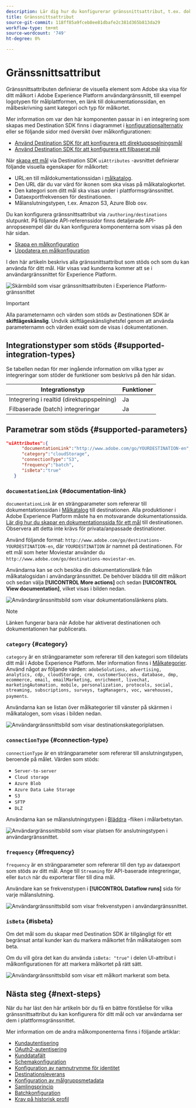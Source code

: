 ```yaml
---
description: Lär dig hur du konfigurerar gränssnittsattribut, t.ex. dokumentationslänken, målkortskategorin och målanslutningstypen och målfrekvensen, för mål som skapats med Destination SDK.
title: Gränssnittsattribut
source-git-commit: 118ff85a9fceb8ee81dbafe2c381d365b813da29
workflow-type: tm+mt
source-wordcount: '749'
ht-degree: 0%

---
```



# Gränssnittsattribut

Gränssnittsattributen definierar de visuella element som Adobe ska visa för ditt målkort i Adobe Experience Platform användargränssnitt, till exempel logotypen för målplattformen, en länk till dokumentationssidan, en målbeskrivning samt kategori och typ för målkortet.

Mer information om var den här komponenten passar in i en integrering som skapas med Destination SDK finns i diagrammet i [konfigurationsalternativ](../configuration-options.md) eller se följande sidor med översikt över målkonfigurationen:

* [Använd Destination SDK för att konfigurera ett direktuppspelningsmål](../../guides/configure-destination-instructions.md#create-destination-configuration)
* [Använd Destination SDK för att konfigurera ett filbaserat mål](../../guides/configure-file-based-destination-instructions.md#create-destination-configuration)

När [skapa ett mål](../../authoring-api/destination-configuration/create-destination-configuration.md) via Destination SDK `uiAttributes` -avsnittet definierar följande visuella egenskaper för målkortet:

* URL:en till måldokumentationssidan i [målkatalog](../../../catalog/overview.md).
* Den URL där du var värd för ikonen som ska visas på målkatalogkortet.
* Den kategori som ditt mål ska visas under i plattformsgränssnittet.
* Dataexportfrekvensen för destinationen.
* Målanslutningstypen, t.ex. Amazon S3, Azure Blob osv.

Du kan konfigurera gränssnittsattribut via `/authoring/destinations` slutpunkt. På följande API-referenssidor finns detaljerade API-anropsexempel där du kan konfigurera komponenterna som visas på den här sidan.

* [Skapa en målkonfiguration](../../authoring-api/destination-configuration/create-destination-configuration.md)
* [Uppdatera en målkonfiguration](../../authoring-api/destination-configuration/update-destination-configuration.md)

I den här artikeln beskrivs alla gränssnittsattribut som stöds och som du kan använda för ditt mål. Här visas vad kunderna kommer att se i användargränssnittet för Experience Platform.

![Skärmbild som visar gränssnittsattributen i Experience Platform-gränssnittet](../../assets/functionality/destination-configuration/ui-attributes.png)

>[!IMPORTANT]
>
>Alla parameternamn och värden som stöds av Destinationen SDK är **skiftlägeskänslig**. Undvik skiftlägeskänslighetsfel genom att använda parameternamn och värden exakt som de visas i dokumentationen.

## Integrationstyper som stöds {#supported-integration-types}

Se tabellen nedan för mer ingående information om vilka typer av integreringar som stöder de funktioner som beskrivs på den här sidan.

| Integrationstyp | Funktioner |
|---|---|
| Integrering i realtid (direktuppspelning) | Ja |
| Filbaserade (batch) integreringar | Ja |

## Parametrar som stöds {#supported-parameters}

```json
"uiAttributes":{
      "documentationLink":"http://www.adobe.com/go/YOURDESTINATION-en",
      "category":"cloudStorage",
      "connectionType":"S3",
      "frequency":"batch",
      "isBeta":"true"
   }
```

### `documentationLink` {#documentation-link}

`documentationLink` är en strängparameter som refererar till dokumentationssidan i [Målkatalog](../../../catalog/overview.md) till destinationen. Alla produktioner i Adobe Experience Platform måste ha en motsvarande dokumentationssida. [Lär dig hur du skapar en dokumentationssida för ett mål](../../docs-framework/documentation-instructions.md) till destinationen. Observera att detta inte krävs för privata/anpassade destinationer.

Använd följande format: `http://www.adobe.com/go/destinations-YOURDESTINATION-en`, där `YOURDESTINATION` är namnet på destinationen. För ett mål som heter Moviestar använder du `http://www.adobe.com/go/destinations-moviestar-en`.

Användarna kan se och besöka din dokumentationslänk från målkatalogsidan i användargränssnittet. De behöver bläddra till ditt målkort och sedan välja **[!UICONTROL More actions]** och sedan **[!UICONTROL View documentation]**, vilket visas i bilden nedan.

![Användargränssnittsbild som visar dokumentationslänkens plats.](../../assets/functionality/destination-configuration/ui-attributes-doc-link.png)

>[!NOTE]
>
>Länken fungerar bara när Adobe har aktiverat destinationen och dokumentationen har publicerats.

### `category` {#category}

`category` är en strängparameter som refererar till den kategori som tilldelats ditt mål i Adobe Experience Platform. Mer information finns i [Målkategorier](../../../destination-types.md). Använd något av följande värden: `adobeSolutions, advertising, analytics, cdp, cloudStorage, crm, customerSuccess, database, dmp, ecommerce, email, emailMarketing, enrichment, livechat, marketingAutomation, mobile, personalization, protocols, social, streaming, subscriptions, surveys, tagManagers, voc, warehouses, payments`.

Användarna kan se listan över målkategorier till vänster på skärmen i målkatalogen, som visas i bilden nedan.

![Användargränssnittsbild som visar destinationskategoriplatsen.](../../assets/functionality/destination-configuration/ui-attributes-category.png)

<!-- ### `iconUrl` {#icon-url}

`iconUrl` is a string parameter that refers to the URL where you hosted the icon to be displayed in the destinations catalog card. For private custom integrations, this is not required. For productized configurations, you need to share an icon with the Adobe team when you [submit the destination for review](../../guides/submit-destination.md#logo).

Users can see the icon on your destination card, as shown in the image below.

![UI image showing the icon location.](../../assets/functionality/destination-configuration/ui-attributes-icon.png) -->

### `connectionType` {#connection-type}

`connectionType` är en strängparameter som refererar till anslutningstypen, beroende på målet. Värden som stöds: <ul><li>`Server-to-server`</li><li>`Cloud storage`</li><li>`Azure Blob`</li><li>`Azure Data Lake Storage`</li><li>`S3`</li><li>`SFTP`</li><li>`DLZ`</li></ul>

Användarna kan se målanslutningstypen i [Bläddra](../../../ui/destinations-workspace.md#browse) -fliken i målarbetsytan.

![Användargränssnittsbild som visar platsen för anslutningstypen i användargränssnittet.](../../assets/functionality/destination-configuration/ui-attributes-connection.png)

### `frequency` {#frequency}

`frequency` är en strängparameter som refererar till den typ av dataexport som stöds av ditt mål. Ange till `Streaming` för API-baserade integreringar, eller `Batch` när du exporterar filer till dina mål.

Användare kan se frekvenstypen i **[!UICONTROL Dataflow runs]** sida för varje målanslutning.

![Användargränssnittsbild som visar frekvenstypen i användargränssnittet.](../../assets/functionality/destination-configuration/ui-attributes-frequency.png)

### `isBeta` {#isbeta}

Om det mål som du skapar med Destination SDK är tillgängligt för ett begränsat antal kunder kan du markera målkortet från målkatalogen som beta.

Om du vill göra det kan du använda `isBeta: "true"` i delen UI-attribut i målkonfigurationen för att markera målkortet på rätt sätt.

![Användargränssnittsbild som visar ett målkort markerat som beta.](../../assets/functionality/destination-configuration/ui-attributes-isbeta.png)

## Nästa steg {#next-steps}

När du har läst den här artikeln bör du få en bättre förståelse för vilka gränssnittsattribut du kan konfigurera för ditt mål och var användarna ser dem i plattformsgränssnittet.

Mer information om de andra målkomponenterna finns i följande artiklar:

* [Kundautentisering](customer-authentication.md)
* [OAuth2-autentisering](oauth2-authentication.md)
* [Kunddatafält](customer-data-fields.md)
* [Schemakonfiguration](schema-configuration.md)
* [Konfiguration av namnutrymme för identitet](identity-namespace-configuration.md)
* [Destinationsleverans](destination-delivery.md)
* [Konfiguration av målgruppsmetadata](audience-metadata-configuration.md)
* [Samlingsprincip](aggregation-policy.md)
* [Batchkonfiguration](batch-configuration.md)
* [Krav på historisk profil](historical-profile-qualifications.md)